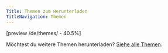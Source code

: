 ```yaml
---
Title: Themen zum Herunterladen
TitleNavigation: Themen
---
```

[preview /de/themes/ - 40.5%]

Möchtest du weitere Themen herunterladen? [Siehe alle Themen](/de/help/datenstrom-yellow-themes).
